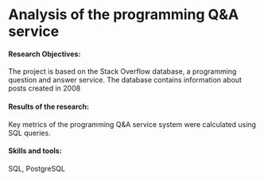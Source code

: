 # Analysis of the programming Q&A service

#### Research Objectives: 
The project is based on the Stack Overflow database, a programming question and answer service. The database contains information about posts created in 2008

#### Results of the research: 
Key metrics of the programming Q&A service system were calculated using SQL queries.

#### Skills and tools: 

SQL, PostgreSQL
